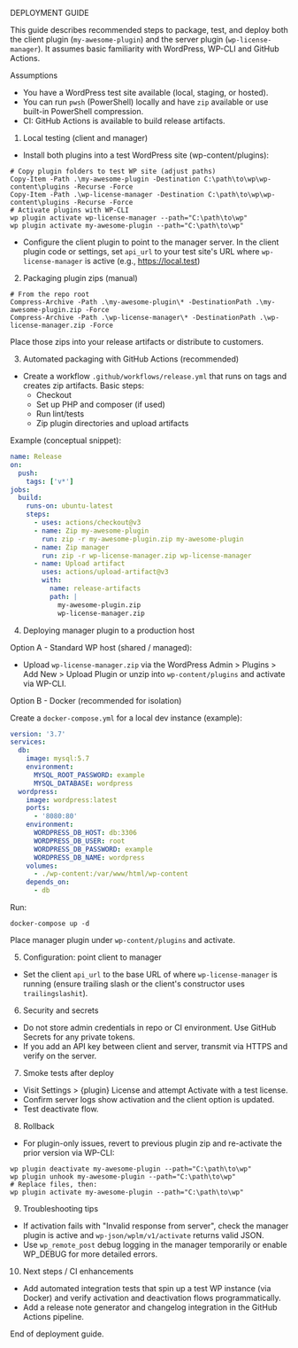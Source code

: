DEPLOYMENT GUIDE

This guide describes recommended steps to package, test, and deploy both the client plugin (`my-awesome-plugin`) and the server plugin (`wp-license-manager`). It assumes basic familiarity with WordPress, WP-CLI and GitHub Actions.

Assumptions

* You have a WordPress test site available (local, staging, or hosted).
* You can run `pwsh` (PowerShell) locally and have `zip` available or use built-in PowerShell compression.
* CI: GitHub Actions is available to build release artifacts.

1) Local testing (client and manager)

- Install both plugins into a test WordPress site (wp-content/plugins):

```pwsh
# Copy plugin folders to test WP site (adjust paths)
Copy-Item -Path .\my-awesome-plugin -Destination C:\path\to\wp\wp-content\plugins -Recurse -Force
Copy-Item -Path .\wp-license-manager -Destination C:\path\to\wp\wp-content\plugins -Recurse -Force
# Activate plugins with WP-CLI
wp plugin activate wp-license-manager --path="C:\path\to\wp"
wp plugin activate my-awesome-plugin --path="C:\path\to\wp"
```

- Configure the client plugin to point to the manager server. In the client plugin code or settings, set `api_url` to your test site's URL where `wp-license-manager` is active (e.g., https://local.test)

2) Packaging plugin zips (manual)

```pwsh
# From the repo root
Compress-Archive -Path .\my-awesome-plugin\* -DestinationPath .\my-awesome-plugin.zip -Force
Compress-Archive -Path .\wp-license-manager\* -DestinationPath .\wp-license-manager.zip -Force
```

Place those zips into your release artifacts or distribute to customers.

3) Automated packaging with GitHub Actions (recommended)

- Create a workflow `.github/workflows/release.yml` that runs on tags and creates zip artifacts. Basic steps:
  * Checkout
  * Set up PHP and composer (if used)
  * Run lint/tests
  * Zip plugin directories and upload artifacts

Example (conceptual snippet):

```yaml
name: Release
on:
  push:
    tags: ['v*']
jobs:
  build:
    runs-on: ubuntu-latest
    steps:
      - uses: actions/checkout@v3
      - name: Zip my-awesome-plugin
        run: zip -r my-awesome-plugin.zip my-awesome-plugin
      - name: Zip manager
        run: zip -r wp-license-manager.zip wp-license-manager
      - name: Upload artifact
        uses: actions/upload-artifact@v3
        with:
          name: release-artifacts
          path: |
            my-awesome-plugin.zip
            wp-license-manager.zip
```

4) Deploying manager plugin to a production host

Option A - Standard WP host (shared / managed):

* Upload `wp-license-manager.zip` via the WordPress Admin > Plugins > Add New > Upload Plugin or unzip into `wp-content/plugins` and activate via WP-CLI.

Option B - Docker (recommended for isolation)

Create a `docker-compose.yml` for a local dev instance (example):

```yaml
version: '3.7'
services:
  db:
    image: mysql:5.7
    environment:
      MYSQL_ROOT_PASSWORD: example
      MYSQL_DATABASE: wordpress
  wordpress:
    image: wordpress:latest
    ports:
      - '8080:80'
    environment:
      WORDPRESS_DB_HOST: db:3306
      WORDPRESS_DB_USER: root
      WORDPRESS_DB_PASSWORD: example
      WORDPRESS_DB_NAME: wordpress
    volumes:
      - ./wp-content:/var/www/html/wp-content
    depends_on:
      - db
```

Run:

```pwsh
docker-compose up -d
```

Place manager plugin under `wp-content/plugins` and activate.

5) Configuration: point client to manager

* Set the client `api_url` to the base URL of where `wp-license-manager` is running (ensure trailing slash or the client's constructor uses `trailingslashit`).

6) Security and secrets

* Do not store admin credentials in repo or CI environment. Use GitHub Secrets for any private tokens.
* If you add an API key between client and server, transmit via HTTPS and verify on the server.

7) Smoke tests after deploy

* Visit Settings > {plugin} License and attempt Activate with a test license.
* Confirm server logs show activation and the client option is updated.
* Test deactivate flow.

8) Rollback

* For plugin-only issues, revert to previous plugin zip and re-activate the prior version via WP-CLI:

```pwsh
wp plugin deactivate my-awesome-plugin --path="C:\path\to\wp"
wp plugin unhook my-awesome-plugin --path="C:\path\to\wp"
# Replace files, then:
wp plugin activate my-awesome-plugin --path="C:\path\to\wp"
```

9) Troubleshooting tips

* If activation fails with "Invalid response from server", check the manager plugin is active and `wp-json/wplm/v1/activate` returns valid JSON.
* Use `wp_remote_post` debug logging in the manager temporarily or enable WP_DEBUG for more detailed errors.

10) Next steps / CI enhancements

* Add automated integration tests that spin up a test WP instance (via Docker) and verify activation and deactivation flows programmatically.
* Add a release note generator and changelog integration in the GitHub Actions pipeline.


End of deployment guide.
